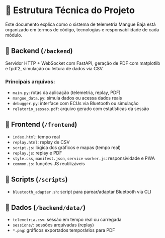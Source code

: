 # 🧱 Estrutura Técnica do Projeto

Este documento explica como o sistema de telemetria Mangue Baja está organizado em termos de código, tecnologias e responsabilidade de cada módulo.

## 📁 Backend (`/backend`)

Servidor HTTP + WebSocket com FastAPI, geração de PDF com matplotlib e fpdf2, simulação ou leitura de dados via CSV.

### Principais arquivos:

- `main.py`: rotas da aplicação (telemetria, replay, PDF)
- `mangue_data.py`: simula dados ou acessa dados reais
- `debugger.py`: interface com ECUs via Bluetooth ou simulação
- `relatorio_sessao.pdf`: arquivo gerado com estatísticas da sessão

## 📁 Frontend (`/frontend`)

- `index.html`: tempo real
- `replay.html`: replay de CSV
- `script.js`: lógica dos gráficos e mapas (tempo real)
- `replay.js`: replay e PDF
- `style.css`, `manifest.json`, `service-worker.js`: responsividade e PWA
- `common.js`: funções JS reutilizáveis

## 📁 Scripts (`/scripts`)

- `bluetooth_adapter.sh`: script para parear/adaptar Bluetooth via CLI

## 📁 Dados (`/backend/data/`)

- `telemetria.csv`: sessão em tempo real ou carregada
- `sessions/`: sessões arquivadas (replay)
- `*.png`: gráficos exportados temporários para PDF